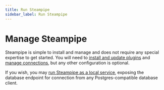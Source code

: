 ```yaml
---
title: Run Steampipe
sidebar_label: Run Steampipe
---
```


# Manage Steampipe

Steampipe is simple to install and manage and does not require any special expertise to get started.  You will need to [install and update plugins](plugins.md) and [manage connections](connections.md), but any other configuration is optional.

If you wish, you may [run Steampipe as a local service](service.md), exposing the database endpoint for connection from any Postgres-compatible database client.
